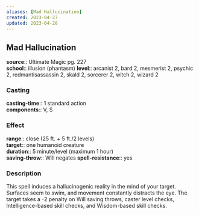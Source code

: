 ```yaml
---
aliases: [Mad Hallucination]
created: 2023-04-27
updated: 2023-04-28
---
```


## Mad Hallucination

**source**:: Ultimate Magic pg. 227  
**school**:: illusion (phantasm)
**level**:: arcanist 2, bard 2, mesmerist 2, psychic 2, redmantisassassin 2, skald 2, sorcerer 2, witch 2, wizard 2

### Casting

**casting-time**:: 1 standard action  
**components**:: V, S

### Effect

**range**:: close (25 ft. + 5 ft./2 levels)  
**target**:: one humanoid creature  
**duration**:: 5 minute/level (maximum 1 hour)  
**saving-throw**:: Will negates
**spell-resistance**:: yes

### Description

This spell induces a hallucinogenic reality in the mind of your target. Surfaces seem to swim, and movement constantly distracts the eye. The target takes a -2 penalty on Will saving throws, caster level checks, Intelligence-based skill checks, and Wisdom-based skill checks.
